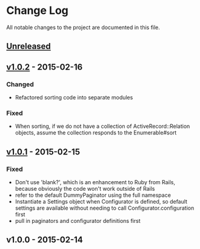 # Change Log

All notable changes to the project are documented in this file.

## [Unreleased][unreleased]

## [v1.0.2] - 2015-02-16

### Changed
* Refactored sorting code into separate modules

### Fixed
* When sorting, if we do not have a collection of ActiveRecord::Relation objects, assume the collection responds to the Enumerable#sort

## [v1.0.1] - 2015-02-15

### Fixed
* Don't use 'blank?', which is an enhancement to Ruby from Rails, because obviously the code won't work outside of Rails
* refer to the default DummyPaginator using the full namespace
* Instantiate a Settings object when Configurator is defined, so default settings are available without needing to call Configurator.configuration first
* pull in paginators and configurator definitions first

## v1.0.0 - 2015-02-14

[unreleased]: https://github.com/davecorning/flexible_datatables/compare/v1.0.2...HEAD
[v1.0.2]: https://github.com/davecorning/flexible_datatables/compare/v1.0.1...v1.0.2
[v1.0.1]: https://github.com/davecorning/flexible_datatables/compare/v1.0.0...v1.0.1

